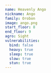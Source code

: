 ```yaml
---
name: Heavenly Ango
nickname: Ango
family: Orobon
image: ango.png
start_floor: 8
end_floor: 9
agro: Sight
vulnerabilities:
  bind: false
  heavy: true
  sleep: true
  slow: true
  stun: true
---
```

